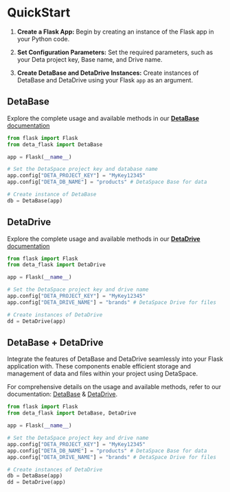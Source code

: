 # QuickStart

1. **Create a Flask App:** Begin by creating an instance of the Flask app in your Python code.

2. **Set Configuration Parameters:** Set the required parameters, such as your Deta project key, Base name, and Drive name.

3. **Create DetaBase and DetaDrive Instances:** Create instances of DetaBase and DetaDrive using your Flask `app` as an argument.


## DetaBase

Explore the complete usage and available methods in our [**DetaBase** documentation](/DetaBase/Base/)

```python
from flask import Flask
from deta_flask import DetaBase

app = Flask(__name__)

# Set the DetaSpace project key and database name
app.config["DETA_PROJECT_KEY"] = "MyKey12345"
app.config["DETA_DB_NAME"] = "products" # DetaSpace Base for data 

# Create instance of DetaBase
db = DetaBase(app)
```



## DetaDrive

Explore the complete usage and available methods in our [**DetaDrive** documentation](/DetaDrive/drive/)

```python
from flask import Flask
from deta_flask import DetaDrive

app = Flask(__name__)

# Set the DetaSpace project key and drive name
app.config["DETA_PROJECT_KEY"] = "MyKey12345"
app.config["DETA_DRIVE_NAME"] = "brands" # DetaSpace Drive for files

# Create instances of DetaDrive
dd = DetaDrive(app)

```


## DetaBase + DetaDrive

Integrate the features of DetaBase and DetaDrive seamlessly into your Flask application with. These components enable efficient storage and management of data and files within your project using DetaSpace.

For comprehensive details on the usage and available methods, refer to our documentation: [DetaBase](/DetaBase/Base/) & [DetaDrive](/DetaDrive/drive/).

```python
from flask import Flask
from deta_flask import DetaBase, DetaDrive

app = Flask(__name__)

# Set the DetaSpace project key and drive name
app.config["DETA_PROJECT_KEY"] = "MyKey12345"
app.config["DETA_DB_NAME"] = "products" # DetaSpace Base for data 
app.config["DETA_DRIVE_NAME"] = "brands" # DetaSpace Drive for files

# Create instances of DetaDrive
db = DetaBase(app)
dd = DetaDrive(app)

```
